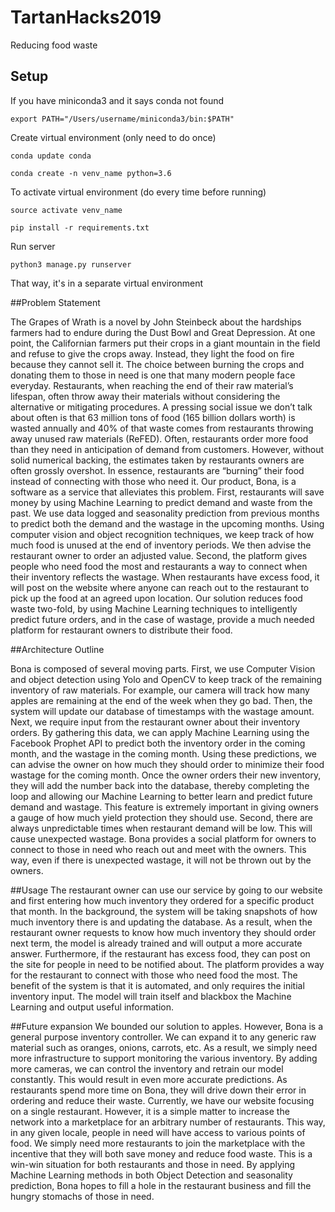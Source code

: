 # TartanHacks2019
Reducing food waste

## Setup
If you have miniconda3 and it says conda not found
    
    export PATH="/Users/username/miniconda3/bin:$PATH" 

Create virtual environment (only need to do once)
    
    conda update conda
    
    conda create -n venv_name python=3.6

To activate virtual environment (do every time before running)
    
    source activate venv_name
    
    pip install -r requirements.txt

Run server
    
    python3 manage.py runserver

That way, it's in a separate virtual environment



##Problem Statement

The Grapes of Wrath is a novel by John Steinbeck about the hardships farmers had to endure during the Dust Bowl and Great Depression. At one point, the Californian farmers put their crops in a giant mountain in the field and refuse to give the crops away. Instead,  they light the food on fire because they cannot sell it. The choice between burning the crops and donating them to those in need is one that many modern people face everyday. Restaurants, when reaching the end of their raw material’s lifespan, often throw away their materials without considering the alternative or mitigating procedures. A pressing social issue we don’t talk about often is that 63 million tons of food (165 billion dollars worth) is wasted annually and  40% of that waste comes from restaurants throwing away unused raw materials (ReFED). Often, restaurants order more food than they need in anticipation of demand from customers. However, without solid numerical backing, the estimates taken by restaurants owners are often grossly overshot.  In essence, restaurants are “burning” their food instead of connecting with those who need it. Our product, Bona, is a software as a service that alleviates this problem. First, restaurants will save money by using Machine Learning to predict demand and waste from the past. We use data logged and seasonality prediction from previous months to predict both the demand and the wastage in the upcoming months. Using computer vision and object recognition techniques, we keep track of how much food is unused at the end of inventory periods. We then advise the restaurant owner to order an adjusted value. Second, the platform gives people who need food the most and restaurants a way to connect when their inventory reflects the wastage. When restaurants have excess food, it will post on the website where anyone can reach out to the restaurant to pick up the food at an agreed upon location. Our solution reduces food waste two-fold, by using Machine Learning techniques to intelligently predict future orders, and in the case of wastage, provide a much needed platform for restaurant owners to distribute their food. 

##Architecture Outline

Bona is composed of several moving parts. First, we use Computer Vision and object detection using Yolo and OpenCV to keep track of the remaining inventory of raw materials. For example, our camera will track how many apples are remaining at the end of the week when they go bad. Then, the system will update our database of timestamps with the wastage amount. Next, we require input from the restaurant owner about their inventory orders. By gathering this data, we can apply Machine Learning using the Facebook Prophet API to predict both the inventory order in the coming month, and the wastage in the coming month. Using these predictions, we can advise the owner on how much they should order to minimize their food wastage for the coming month. Once the owner orders their new inventory, they will add the number back into the database, thereby completing the loop and allowing our Machine Learning to better learn and predict future demand and wastage. This feature is extremely important in giving owners a gauge of how much yield protection they should use. 
Second, there are always unpredictable times when restaurant demand will be low. This will cause unexpected wastage. Bona provides a social platform for owners to connect to those in need who reach out and meet with the owners. This way, even if there is unexpected wastage, it will not be thrown out by the owners. 

##Usage
The restaurant owner can use our service by going to our website and first entering how much inventory they ordered for a specific product that month. In the background, the system will be taking snapshots of how much inventory there is and updating the database. As a result, when the restaurant owner requests to know how much inventory they should order next term, the model is already trained and will output a more accurate answer. Furthermore, if the restaurant has excess food, they can post on the site for people in need to be notified about. The platform provides a way for the restaurant to connect with those who need food the most. The benefit of the system is that it is automated, and only requires the initial inventory input. The model will train itself and blackbox the Machine Learning and output useful information. 

##Future expansion
We bounded our solution to apples. However, Bona is a general purpose inventory controller. We can expand it to any generic raw material such as oranges, onions, carrots, etc. As a result, we simply need more infrastructure to support monitoring the various inventory. By adding more cameras, we can control the inventory and retrain our model constantly. This would result in even more accurate predictions. As restaurants spend more time on Bona, they will drive down their error in ordering and reduce their waste. Currently, we have our website focusing on a single restaurant. However, it is a simple matter to increase the network into a marketplace for an arbitrary number of restaurants. This way, in any given locale, people in need will have access to various points of food. We simply need more restaurants to join the marketplace with the incentive that they will both save money and reduce food waste. This is a win-win situation for both restaurants and those in need. By applying Machine Learning methods in both Object Detection and seasonality prediction, Bona hopes to fill a hole in the restaurant business and fill the hungry stomachs of those in need. 

